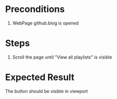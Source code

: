 # Preconditions

1. WebPage github.blog is opened

# Steps

1. Scroll the page until "View all playlists" is visible

# Expected Result

The button should be visible in viewport
